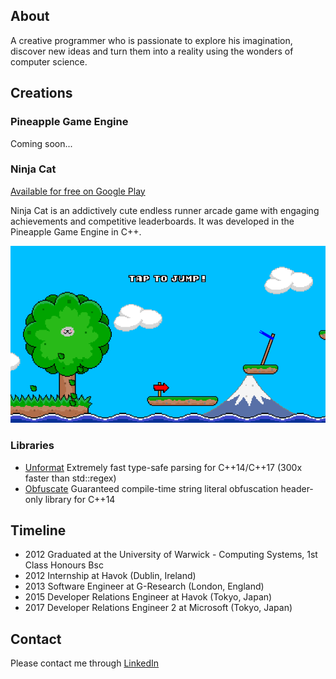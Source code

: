 ## About
A creative programmer who is passionate to explore his imagination, discover new ideas and turn them into a reality using the wonders of computer science.

## Creations
### Pineapple Game Engine
Coming soon...

### Ninja Cat
[Available for free on Google Play](https://play.google.com/store/apps/details?id=com.pineapple.ninjacat)

Ninja Cat is an addictively cute endless runner arcade game with engaging achievements and competitive leaderboards. It was developed in the Pineapple Game Engine in C++.
<div style="align:center;">
  <a href="https://play.google.com/store/apps/details?id=com.pineapple.ninjacat"><img src="./Images/ninjacat1.png" /></a>
</div>

### Libraries
 - [Unformat](./Unformat/) Extremely fast type-safe parsing for C++14/C++17 (300x faster than std::regex)
 - [Obfuscate](./Obfuscate/) Guaranteed compile-time string literal obfuscation header-only library for C++14

## Timeline
 - 2012 Graduated at the University of Warwick - Computing Systems, 1st Class Honours Bsc
 - 2012 Internship at Havok (Dublin, Ireland)
 - 2013 Software Engineer at G-Research (London, England)
 - 2015 Developer Relations Engineer at Havok (Tokyo, Japan)
 - 2017 Developer Relations Engineer 2 at Microsoft (Tokyo, Japan)

## Contact
Please contact me through [LinkedIn](https://www.linkedin.com/in/adam-yaxley-53249442/)
